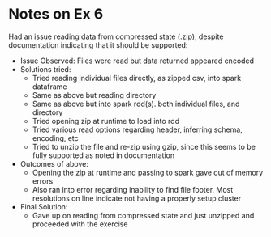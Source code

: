 # Notes on Ex 6

Had an issue reading data from compressed state (.zip), despite documentation indicating that it should be supported:

- Issue Observed: Files were read but data returned appeared encoded
- Solutions tried:
  - Tried reading individual files directly, as zipped csv, into spark dataframe
  - Same as above but reading directory
  - Same as above but into spark rdd(s). both individual files, and directory
  - Tried opening zip at runtime to load into rdd
  - Tried various read options regarding header, inferring schema, encoding, etc
  - Tried to unzip the file and re-zip using gzip, since this seems to be fully supported as noted in documentation
- Outcomes of above:
  - Opening the zip at runtime and passing to spark gave out of memory errors
  - Also ran into error regarding inability to find file footer. Most resolutions on line indicate not having a properly setup cluster
- Final Solution:
  - Gave up on reading from compressed state and just unzipped and proceeded with the exercise
